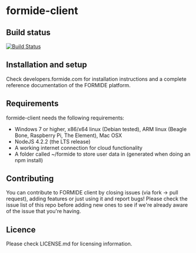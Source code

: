 formide-client
=================

## Build status
[![Build Status](https://travis-ci.org/PRINTR3D/formide-client.svg?branch=master)](https://travis-ci.org/PRINTR3D/formide-client)

## Installation and setup
Check developers.formide.com for installation instructions and a complete reference documentation of the FORMIDE platform.

## Requirements
formide-client needs the following requirements:

* Windows 7 or higher, x86/x64 linux (Debian tested), ARM linux (Beagle Bone, Raspberry Pi, The Element), Mac OSX
* NodeJS 4.2.2 (the LTS release)
* A working internet connection for cloud functionality
* A folder called ~/formide to store user data in (generated when doing an npm install)

## Contributing
You can contribute to FORMIDE client by closing issues (via fork -> pull request), adding features or just using it and report bugs! Please check the issue list of this repo before adding new ones to see if we're already aware of the issue that you're having.

## Licence
Please check LICENSE.md for licensing information.
